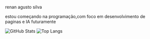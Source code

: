 
renan agusto silva

estou começando na programação,com foco em desenvolvimento de paginas e IA futuramente


![GitHub Stats](https://github-readme-stats.vercel.app/api?username=SEUUSERNAME&theme=transparent&bg_color=000&border_color=30A3DC&show_icons=true&icon_color=30A3DC&title_color=E94D5F&text_color=FFF)
![Top Langs](https://github-readme-stats-git-masterrstaa-rickstaa.vercel.app/api/top-langs/?username=ren&bg_color=000&border_color=30A3DC&title_color=E94D5F&text_color=FFF)
